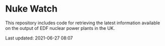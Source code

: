 # Nuke Watch

This repository includes code for retrieving the latest information available on the output of EDF nuclear power plants in the UK.

Last updated: 2021-06-27 08:07